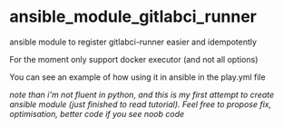 # ansible_module_gitlabci_runner
ansible module to register gitlabci-runner easier and idempotently  

For the moment only support docker executor (and not all options)

You can see an example of how using it in ansible in the play.yml file

_note than i'm not fluent in python, and this is my first attempt to create ansible module (just finished to read tutorial). Feel free to propose fix, optimisation, better code if you see noob code_
